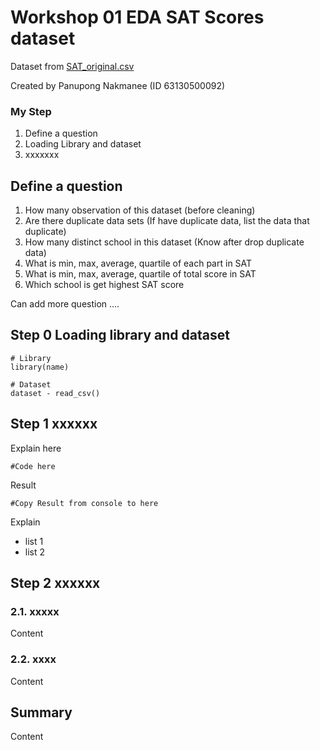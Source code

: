 # Workshop 01 EDA SAT Scores dataset

Dataset from [SAT_original.csv](httpsraw.githubusercontent.comsafesit23INT214-StatisticsmaindatasetsSAT_original.csv)

Created by Panupong Nakmanee (ID 63130500092)

### My Step
1. Define a question
2. Loading Library and dataset
3. xxxxxxx

## Define a question

1. How many observation of this dataset (before cleaning) 
2. Are there duplicate data sets  (If have duplicate data, list the data that duplicate)
3. How many distinct school in this dataset  (Know after drop duplicate data)
4. What is min, max, average, quartile of each part in SAT 
5. What is min, max, average, quartile of total score in SAT 
6. Which school is get highest SAT score 

Can add more question ....

## Step 0 Loading library and dataset

```
# Library
library(name)

# Dataset
dataset - read_csv()
```

## Step 1 xxxxxx

Explain here

```
#Code here
```

Result

```
#Copy Result from console to here
```

Explain

- list 1
- list 2

## Step 2 xxxxxx

### 2.1. xxxxx
Content

### 2.2. xxxx
Content

## Summary
Content
